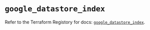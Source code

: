# `google_datastore_index`

Refer to the Terraform Registory for docs: [`google_datastore_index`](https://www.terraform.io/docs/providers/google-beta/r/google_datastore_index).
